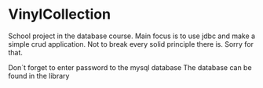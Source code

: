 # VinylCollection

School project in the database course. Main focus is to use jdbc and make a simple crud application.
Not to break every solid principle there is. Sorry for that. 


Don´t forget to enter password to the mysql database
The database can be found in the library
